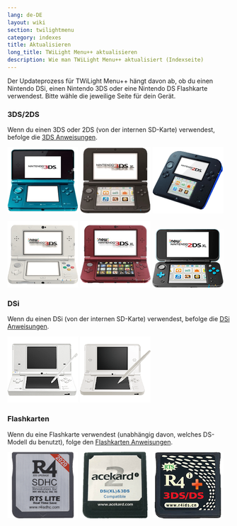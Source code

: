 ```yaml
---
lang: de-DE
layout: wiki
section: twilightmenu
category: indexes
title: Aktualisieren
long_title: TWiLight Menu++ aktualisieren
description: Wie man TWiLight Menu++ aktualisiert (Indexseite)
---
```


Der Updateprozess für TWiLight Menu++ hängt davon ab, ob du einen Nintendo DSi, einen Nintendo 3DS oder eine Nintendo DS Flashkarte verwendest. Bitte wähle die jeweilige Seite für dein Gerät.

### 3DS/2DS
Wenn du einen 3DS oder 2DS (von der internen SD-Karte) verwendest, befolge die [3DS Anweisungen](updating-3ds).

[![Ein Nintendo 3DS](/assets/images/consoles/old3ds.png)](updating-3ds) [![Ein Nintendo 3DS XL](/assets/images/consoles/old3dsxl.png)](updating-3ds) [![Ein Nintendo 2DS](/assets/images/consoles/2ds.png)](updating-3ds)

[![Ein New Nintendo 3DS](/assets/images/consoles/new3ds.png)](updating-3ds) [![Ein New Nintendo 3DS XL](/assets/images/consoles/new3dsxl.png)](updating-3ds) [![Ein New Nintendo 2DS XL](/assets/images/consoles/new2dsxl.png)](updating-3ds)

### DSi
Wenn du einen DSi (von der internen SD-Karte) verwendest, befolge die [DSi Anweisungen](updating-dsi).

[![Ein Nintendo DSi](/assets/images/consoles/dsi.png)](updating-dsi) [![Ein Nintendo DSi XL](/assets/images/consoles/dsixl.png)](updating-dsi)

### Flashkarten
Wenn du eine Flashkarte verwendest (unabhängig davon, welches DS-Modell du benutzt), folge den [Flashkarten Anweisungen](updating-flashcard).

[![An r4isdhc.com flashcard](/assets/images/consoles/r4isdhc.com.png)](updating-flashcard) [![An Acekard2i flashcard](/assets/images/consoles/acekard2i.png)](updating-flashcard) [![An R4i Gold 3DS Plus flashcard](/assets/images/consoles/r4igold3dsplus.png)](updating-flashcard)
